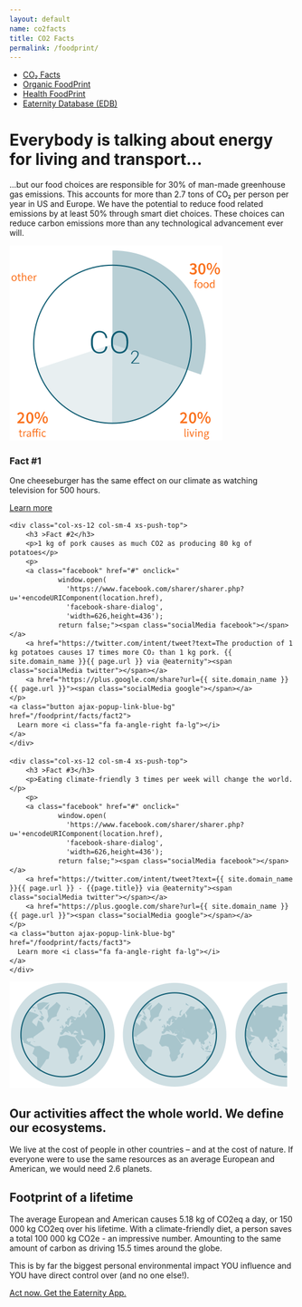 ```yaml
---
layout: default
name: co2facts
title: CO2 Facts
permalink: /foodprint/
---
```


<div class="container hidden-xs">
	<div class="row">
		<div class="col-xs-12 text-center">
			<ul class="subNavigation">
				<a href="/foodprint"><li class="current">CO₂ Facts</li></a>
				<a href="/foodprint/organic"><li>Organic FoodPrint</li></a>
	      <a href="/foodprint/health"><li>Health FoodPrint</li></a>
				<a href="/foodprint/database"><li>Eaternity Database (EDB)</li></a>
			</ul>
		</div>
	</div>
</div>

<div class="container">
<div class="row push-top big-push-bottom">
	<div class="col-xs-12 col-sm-7">
		<h1>Everybody is talking about energy for living and transport...</h1>
		<p>...but our food choices are responsible for 30% of man-made greenhouse gas emissions. This accounts for more than 2.7 tons of CO₂ per person per year in US and Europe. We have the potential to reduce food related emissions by at least 50% through smart diet choices. These choices can reduce carbon emissions more than any technological advancement ever will.</p>
	</div>
	<div class="col-xs-offset-2 col-xs-8 col-sm-offset-0 col-sm-5 xs-push-top">
		<img class="responsive" src="/img/co2facts/illustration-living-transport.svg" />
	</div>
</div>
</div>

<div class="window" style="background-image: url('/img/co2facts/co2facts-parallax.jpg')">
</div>

<div class="container">
<div class="row big-push-top big-push-bottom text-center">
	<div class="col-xs-12 col-sm-4">
		<h3 >Fact #1</h3>
		<p>One cheeseburger has the same effect on our climate as watching television for 500 hours.</p>
		<p>
		<a class="facebook" href="#" onclick="
			    window.open(
			      'https://www.facebook.com/sharer/sharer.php?u='+encodeURIComponent(location.href),
			      'facebook-share-dialog',
			      'width=626,height=436');
			    return false;"><span class="socialMedia facebook"></span></a>
        <a href="https://twitter.com/intent/tweet?text=One cheeseburger has the same effect on our climate as watching television for 500 hours. {{ site.domain_name }}{{ page.url }} via @eaternity"><span class="socialMedia twitter"></span></a>
        <a href="https://plus.google.com/share?url={{ site.domain_name }}{{ page.url }}"><span class="socialMedia google"></span></a>
    </p>
    <a class="button ajax-popup-link-blue-bg" href="/foodprint/facts/fact1">
      Learn more <i class="fa fa-angle-right fa-lg"></i>
    </a>
	</div>

	<div class="col-xs-12 col-sm-4 xs-push-top">
		<h3 >Fact #2</h3>
		<p>1 kg of pork causes as much CO2 as producing 80 kg of potatoes</p>
		<p>
		<a class="facebook" href="#" onclick="
			    window.open(
			      'https://www.facebook.com/sharer/sharer.php?u='+encodeURIComponent(location.href),
			      'facebook-share-dialog',
			      'width=626,height=436');
			    return false;"><span class="socialMedia facebook"></span></a>
        <a href="https://twitter.com/intent/tweet?text=The production of 1 kg potatoes causes 17 times more CO₂ than 1 kg pork. {{ site.domain_name }}{{ page.url }} via @eaternity"><span class="socialMedia twitter"></span></a>
        <a href="https://plus.google.com/share?url={{ site.domain_name }}{{ page.url }}"><span class="socialMedia google"></span></a>
    </p>
    <a class="button ajax-popup-link-blue-bg" href="/foodprint/facts/fact2">
      Learn more <i class="fa fa-angle-right fa-lg"></i>
    </a>
	</div>

	<div class="col-xs-12 col-sm-4 xs-push-top">
		<h3 >Fact #3</h3>
		<p>Eating climate-friendly 3 times per week will change the world.</p>
		<p>
		<a class="facebook" href="#" onclick="
			    window.open(
			      'https://www.facebook.com/sharer/sharer.php?u='+encodeURIComponent(location.href),
			      'facebook-share-dialog',
			      'width=626,height=436');
			    return false;"><span class="socialMedia facebook"></span></a>
        <a href="https://twitter.com/intent/tweet?text={{ site.domain_name }}{{ page.url }} - {{page.title}} via @eaternity"><span class="socialMedia twitter"></span></a>
        <a href="https://plus.google.com/share?url={{ site.domain_name }}{{ page.url }}"><span class="socialMedia google"></span></a>
    </p>
    <a class="button ajax-popup-link-blue-bg" href="/foodprint/facts/fact3">
      Learn more <i class="fa fa-angle-right fa-lg"></i>
    </a>
	</div>
</div>

<div class="row small-push-bottom">
	<div class="col-xs-12 col-sm-offset-3 col-sm-6">
		<img class="responsive" src="/img/co2facts/illustration-earth.svg">
	</div>
</div>

<div class="row">
	<div class="col-xs-12 col-sm-offset-2 col-sm-8 text-center small-push-bottom">
		<h2>Our activities affect the whole world. We define our ecosystems.</h2>
	</div>
</div>

<div class="row push-bottom">
	<div class="col-xs-12 col-sm-offset-2 col-sm-8 text-center">
		<p>We live at the cost of people in other countries – and at the cost of nature. If everyone were to use the same resources as an average European and American, we would need 2.6 planets.</p>
	</div>
</div>

<div class="row">
	<div class="col-xs-12 col-sm-offset-2 col-sm-8 text-center small-push-bottom">
		<h2>Footprint of a lifetime</h2>
	</div>
</div>

<div class="row">
	<div class="col-xs-12 col-sm-offset-2 col-sm-8 text-center small-push-bottom">
		<p>The average European and American causes 5.18 kg of CO2eq a day, or 150 000 kg CO2eq over his lifetime. With a climate-friendly diet, a person saves a total 100 000 kg CO2e - an impressive number. Amounting to the same amount of carbon as driving 15.5 times around the globe.</p>
		<p>This is by far the biggest personal environmental impact YOU influence and YOU have direct control over (and no one else!).</p>
	</div>
</div>

<div class="row push-bottom">
	<div class="col-xs-12 col-sm-offset-2 col-sm-8 text-center">
		<a class="button" href="/app/get-the-app">
      Act now. Get the Eaternity App. <i class="fa fa-angle-right fa-lg"></i>
    </a>
	</div>
</div>
</div>



<script src="https://ajax.googleapis.com/ajax/libs/jquery/1.11.3/jquery.min.js"></script>
<script src="/js/jquery.magnific-popup.min.js"></script>
<script src="/js/bootstrap.min.js"></script>
<script src="/js/icheck.min.js"></script>
<script src="/js/script.js"></script>
